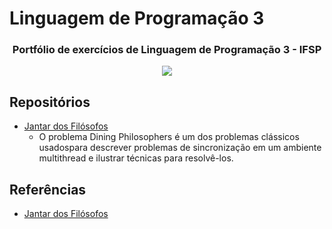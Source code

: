 # Linguagem de Programação 3

<h3 align="center">
Portfólio de exercícios de Linguagem de Programação 3 - IFSP
</h3>

<p align="center">
  <img src="https://media3.giphy.com/media/pbKm7MzxYIdIA/giphy.gif?cid=790b7611c481aa40592f00514b93936e56f744701fb2f716&rid=giphy.gif&ct=g"/>
<p>
  
## Repositórios
* [Jantar dos Filósofos](https://github.com/luluopa/LP3A5-atividades/tree/main/Jantar%20dos%20Filosofos/src/main/java/br/com/lp3a5/ifsp)
    * O problema Dining Philosophers é um dos problemas clássicos usados ​​para descrever problemas de sincronização em um ambiente multithread e ilustrar técnicas para resolvê-los.
## Referências
* [Jantar dos Filósofos](https://www.baeldung.com/java-dining-philoshophers#:~:text=The%20Dining%20Philosophers%20problem%20is,computers%20accessing%20tape%20drive%20peripherals.)
